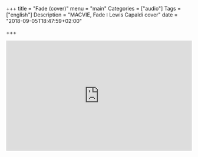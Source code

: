 
+++
title = "Fade (cover)"
menu = "main"
Categories = ["audio"]
Tags = ["english"]
Description = "MACVIE, Fade  ǀ  Lewis Capaldi cover"
date = "2018-09-05T18:47:59+02:00"

+++

<iframe width="100%" height="300" scrolling="no" frameborder="no" allow="autoplay" src="https://w.soundcloud.com/player/?url=https%3A//api.soundcloud.com/tracks/496012746&color=%2300ff6a&auto_play=false&hide_related=false&show_comments=true&show_user=true&show_reposts=false&show_teaser=true&visual=true"></iframe>

